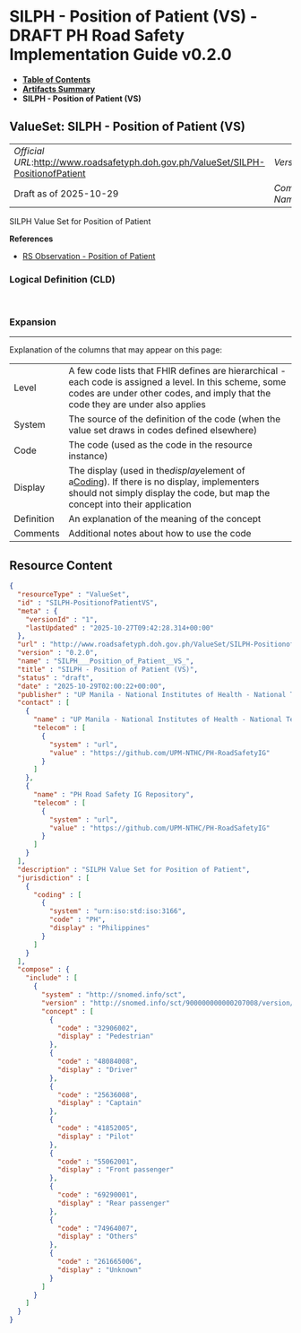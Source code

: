 # SILPH - Position of Patient (VS) - DRAFT PH Road Safety Implementation Guide v0.2.0

* [**Table of Contents**](toc.md)
* [**Artifacts Summary**](artifacts.md)
* **SILPH - Position of Patient (VS)**

## ValueSet: SILPH - Position of Patient (VS) 

| | |
| :--- | :--- |
| *Official URL*:http://www.roadsafetyph.doh.gov.ph/ValueSet/SILPH-PositionofPatient | *Version*:0.2.0 |
| Draft as of 2025-10-29 | *Computable Name*:SILPH___Position_of_Patient__VS_ |

 
SILPH Value Set for Position of Patient 

 **References** 

* [RS Observation - Position of Patient](StructureDefinition-rs-observation-position-of-patient.md)

### Logical Definition (CLD)

 

### Expansion

-------

 Explanation of the columns that may appear on this page: 

| | |
| :--- | :--- |
| Level | A few code lists that FHIR defines are hierarchical - each code is assigned a level. In this scheme, some codes are under other codes, and imply that the code they are under also applies |
| System | The source of the definition of the code (when the value set draws in codes defined elsewhere) |
| Code | The code (used as the code in the resource instance) |
| Display | The display (used in the*display*element of a[Coding](http://hl7.org/fhir/R4/datatypes.html#Coding)). If there is no display, implementers should not simply display the code, but map the concept into their application |
| Definition | An explanation of the meaning of the concept |
| Comments | Additional notes about how to use the code |



## Resource Content

```json
{
  "resourceType" : "ValueSet",
  "id" : "SILPH-PositionofPatientVS",
  "meta" : {
    "versionId" : "1",
    "lastUpdated" : "2025-10-27T09:42:28.314+00:00"
  },
  "url" : "http://www.roadsafetyph.doh.gov.ph/ValueSet/SILPH-PositionofPatient",
  "version" : "0.2.0",
  "name" : "SILPH___Position_of_Patient__VS_",
  "title" : "SILPH - Position of Patient (VS)",
  "status" : "draft",
  "date" : "2025-10-29T02:00:22+00:00",
  "publisher" : "UP Manila - National Institutes of Health - National Telehealth Center",
  "contact" : [
    {
      "name" : "UP Manila - National Institutes of Health - National Telehealth Center",
      "telecom" : [
        {
          "system" : "url",
          "value" : "https://github.com/UPM-NTHC/PH-RoadSafetyIG"
        }
      ]
    },
    {
      "name" : "PH Road Safety IG Repository",
      "telecom" : [
        {
          "system" : "url",
          "value" : "https://github.com/UPM-NTHC/PH-RoadSafetyIG"
        }
      ]
    }
  ],
  "description" : "SILPH Value Set for Position of Patient",
  "jurisdiction" : [
    {
      "coding" : [
        {
          "system" : "urn:iso:std:iso:3166",
          "code" : "PH",
          "display" : "Philippines"
        }
      ]
    }
  ],
  "compose" : {
    "include" : [
      {
        "system" : "http://snomed.info/sct",
        "version" : "http://snomed.info/sct/900000000000207008/version/20241001",
        "concept" : [
          {
            "code" : "32906002",
            "display" : "Pedestrian"
          },
          {
            "code" : "48084008",
            "display" : "Driver"
          },
          {
            "code" : "25636008",
            "display" : "Captain"
          },
          {
            "code" : "41852005",
            "display" : "Pilot"
          },
          {
            "code" : "55062001",
            "display" : "Front passenger"
          },
          {
            "code" : "69290001",
            "display" : "Rear passenger"
          },
          {
            "code" : "74964007",
            "display" : "Others"
          },
          {
            "code" : "261665006",
            "display" : "Unknown"
          }
        ]
      }
    ]
  }
}

```
